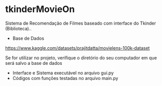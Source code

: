 # tkinderMovieOn
 Sistema de Recomendação de Filmes baseado com interface do Tkinder (Biblioteca)..

 * Base de Dados

 https://www.kaggle.com/datasets/prajitdatta/movielens-100k-dataset

Se for utilizar no projeto, verifique o diretório do seu computador em que será salvo a base de dados

* Interface e Sistema executável no arquivo gui.py
* Códigos com funções testadas no arquivo main.py
